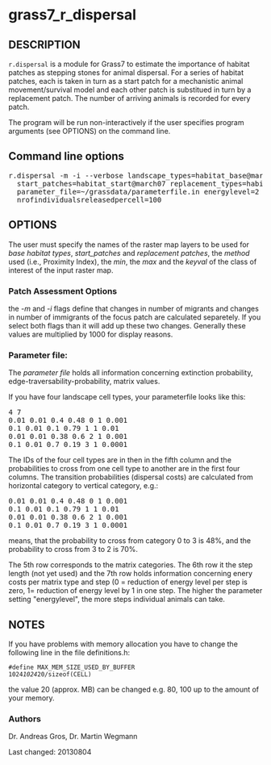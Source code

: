 # grass7_r_dispersal

## DESCRIPTION

<code>r.dispersal</code> is a module for Grass7 to estimate 
the importance of habitat patches as stepping stones for animal dispersal. 
For a series of habitat patches, each is taken in turn as a start patch for 
a mechanistic animal movement/survival model and each other patch is 
substitued in turn by a replacement patch. The number of
arriving animals is recorded for every patch.


The program will be run non-interactively if the user
specifies program arguments (see OPTIONS) on the command
line.  

## Command line options
<pre>r.dispersal -m -i --verbose landscape_types=habitat_base@march07 \
  start_patches=habitat_start@march07 replacement_types=habitat_post_mortem@march07 \
  parameter_file=~/grassdata/parameterfile.in energylevel=2 \
  nrofindividualsreleasedpercell=100
</pre>

## OPTIONS
The user must specify the names of the raster map layers to
be used for *base habitat types*, *start_patches* and *replacement patches*, 
the *method* used (i.e., Proximity Index), the *min*, the *max* and the *keyval* 
of the class of interest of the input raster map.


### Patch Assessment Options

the *-m* and *-i* flags define that changes in number of migrants and changes in number of immigrants of the focus patch are calculated separetely. If you select both flags than it will add up these two changes.
Generally these values are multiplied by 1000 for display reasons.

### Parameter file:
The *parameter file* holds all information concerning extinction probability, edge-traversability-probability, matrix values. 

If you have four landscape cell types, your parameterfile looks like this:

<pre>
4 7
0.01 0.01 0.4 0.48 0 1 0.001
0.1 0.01 0.1 0.79 1 1 0.01
0.01 0.01 0.38 0.6 2 1 0.001
0.1 0.01 0.7 0.19 3 1 0.0001
</pre>

The IDs of the four cell types are in then in the fifth column and the probabilities to cross from one cell type to another are in the first four columns. 
The transition probabilities (dispersal costs) are calculated from horizontal category to vertical category, e.g.:

<pre>
0.01 0.01 0.4 0.48 0 1 0.001
0.1 0.01 0.1 0.79 1 1 0.01
0.01 0.01 0.38 0.6 2 1 0.001
0.1 0.01 0.7 0.19 3 1 0.0001
</pre>
means, that the probability to cross from category 0 to 3 is 48%, and the probability to cross from 3 to 2 is 70%.

The 5th row corresponds to the matrix categories. The 6th row it the step length (not yet used) and the 7th row holds information concerning enery costs per matrix type and step (0 = reduction of energy level per step is zero, 1= reduction of energy level by 1 in one step. The higher the parameter setting "energylevel", the more steps individual animals can take.

## NOTES

If you have problems with memory allocation you have to change 
the following line in the file definitions.h:

<code>#define MAX_MEM_SIZE_USED_BY_BUFFER 1024*1024*20/sizeof(CELL)</code>

the value 20 (approx. MB) can be changed e.g. 80, 100 up to the amount of your memory.

### Authors

Dr. Andreas Gros, Dr. Martin Wegmann

Last changed: 20130804
